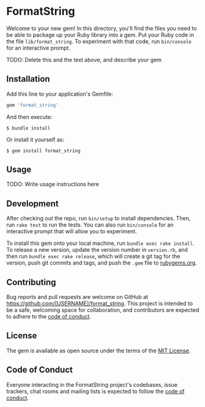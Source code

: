 # FormatString

Welcome to your new gem! In this directory, you'll find the files you need to be able to package up your Ruby library into a gem. Put your Ruby code in the file `lib/format_string`. To experiment with that code, run `bin/console` for an interactive prompt.

TODO: Delete this and the text above, and describe your gem

## Installation

Add this line to your application's Gemfile:

```ruby
gem 'format_string'
```

And then execute:

    $ bundle install

Or install it yourself as:

    $ gem install format_string

## Usage

TODO: Write usage instructions here

## Development

After checking out the repo, run `bin/setup` to install dependencies. Then, run `rake test` to run the tests. You can also run `bin/console` for an interactive prompt that will allow you to experiment.

To install this gem onto your local machine, run `bundle exec rake install`. To release a new version, update the version number in `version.rb`, and then run `bundle exec rake release`, which will create a git tag for the version, push git commits and tags, and push the `.gem` file to [rubygems.org](https://rubygems.org).

## Contributing

Bug reports and pull requests are welcome on GitHub at https://github.com/[USERNAME]/format_string. This project is intended to be a safe, welcoming space for collaboration, and contributors are expected to adhere to the [code of conduct](https://github.com/[USERNAME]/format_string/blob/master/CODE_OF_CONDUCT.md).


## License

The gem is available as open source under the terms of the [MIT License](https://opensource.org/licenses/MIT).

## Code of Conduct

Everyone interacting in the FormatString project's codebases, issue trackers, chat rooms and mailing lists is expected to follow the [code of conduct](https://github.com/[USERNAME]/format_string/blob/master/CODE_OF_CONDUCT.md).
